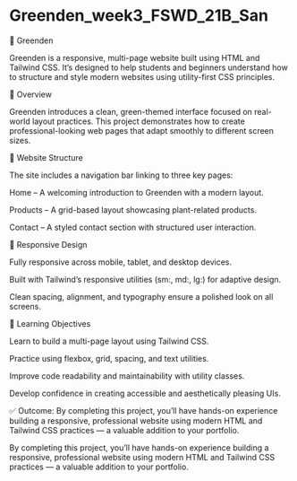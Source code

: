 # Greenden_week3_FSWD_21B_San

🌿 Greenden

Greenden is a responsive, multi-page website built using HTML and Tailwind CSS. It’s designed to help students and beginners understand how to structure and style modern websites using utility-first CSS principles.

🚀 Overview

Greenden introduces a clean, green-themed interface focused on real-world layout practices. This project demonstrates how to create professional-looking web pages that adapt smoothly to different screen sizes.

🔧 Website Structure

The site includes a navigation bar linking to three key pages:

Home – A welcoming introduction to Greenden with a modern layout.

Products – A grid-based layout showcasing plant-related products.

Contact – A styled contact section with structured user interaction.

📱 Responsive Design

Fully responsive across mobile, tablet, and desktop devices.

Built with Tailwind’s responsive utilities (sm:, md:, lg:) for adaptive design.

Clean spacing, alignment, and typography ensure a polished look on all screens.

🎯 Learning Objectives

Learn to build a multi-page layout using Tailwind CSS.

Practice using flexbox, grid, spacing, and text utilities.

Improve code readability and maintainability with utility classes.

Develop confidence in creating accessible and aesthetically pleasing UIs.

✅ Outcome: By completing this project, you’ll have hands-on experience building a responsive, professional website using modern HTML and Tailwind CSS practices — a valuable addition to your portfolio.

By completing this project, you’ll have hands-on experience building a responsive, professional website using modern HTML and Tailwind CSS practices — a valuable addition to your portfolio.
